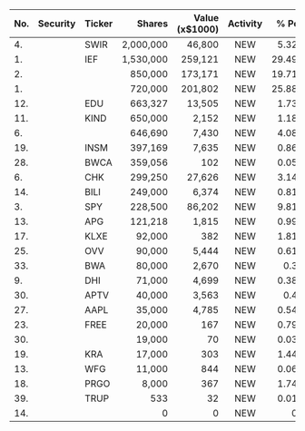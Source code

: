 No. | Security | Ticker | Shares | Value (x$1000) | Activity | % Port
|--- | --- | --- | ---:| ---:|:---:| ---:|
 4.||SWIR</a>|2,000,000|46,800|NEW|5.32%|<a href=rel="bookmark"></a>
1.||IEF</a>|1,530,000|259,121|NEW|29.49%|<a href=rel="bookmark"></a>
2.|||850,000|173,171|NEW|19.71%|rel="bookmark"></a>
1.|||720,000|201,802|NEW|25.88%|rel="bookmark"></a>
12.||EDU</a>|663,327|13,505|NEW|1.73%|<a href=rel="bookmark"></a>
11.||KIND</a>|650,000|2,152|NEW|1.18%|<a href=rel="bookmark"></a>
6.|||646,690|7,430|NEW|4.08%|rel="bookmark"></a>
19.||INSM</a>|397,169|7,635|NEW|0.86%|<a href=rel="bookmark"></a>
28.||BWCA</a>|359,056|102|NEW|0.05%|<a href=rel="bookmark"></a>
6.||CHK</a>|299,250|27,626|NEW|3.14%|<a href=rel="bookmark"></a>
14.||BILI</a>|249,000|6,374|NEW|0.81%|<a href=rel="bookmark"></a>
3.||SPY</a>|228,500|86,202|NEW|9.81%|<a href=rel="bookmark"></a>
13.||APG</a>|121,218|1,815|NEW|0.99%|<a href=rel="bookmark"></a>
17.||KLXE</a>|92,000|382|NEW|1.81%|<a href=rel="bookmark"></a>
25.||OVV</a>|90,000|5,444|NEW|0.61%|<a href=rel="bookmark"></a>
33.||BWA</a>|80,000|2,670|NEW|0.3%|<a href=rel="bookmark"></a>
9.||DHI</a>|71,000|4,699|NEW|0.38%|<a href=rel="bookmark"></a>
30.||APTV</a>|40,000|3,563|NEW|0.4%|<a href=rel="bookmark"></a>
27.||AAPL</a>|35,000|4,785|NEW|0.54%|<a href=rel="bookmark"></a>
23.||FREE</a>|20,000|167|NEW|0.79%|<a href=rel="bookmark"></a>
30.|||19,000|70|NEW|0.03%|rel="bookmark"></a>
19.||KRA</a>|17,000|303|NEW|1.44%|<a href=rel="bookmark"></a>
13.||WFG</a>|11,000|844|NEW|0.06%|<a href=rel="bookmark"></a>
18.||PRGO</a>|8,000|367|NEW|1.74%|<a href=rel="bookmark"></a>
39.||TRUP</a>|533|32|NEW|0.01%|<a href=rel="bookmark"></a>
14.|||0|0|NEW|0%|rel="bookmark"></a>
